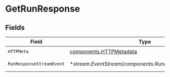 # GetRunResponse


## Fields

| Field                                                              | Type                                                               | Required                                                           | Description                                                        |
| ------------------------------------------------------------------ | ------------------------------------------------------------------ | ------------------------------------------------------------------ | ------------------------------------------------------------------ |
| `HTTPMeta`                                                         | [components.HTTPMetadata](../../models/components/httpmetadata.md) | :heavy_check_mark:                                                 | N/A                                                                |
| `RunResponseStreamEvent`                                           | **stream.EventStream[components.RunResponseStreamEvent]*           | :heavy_minus_sign:                                                 | Successful response                                                |
